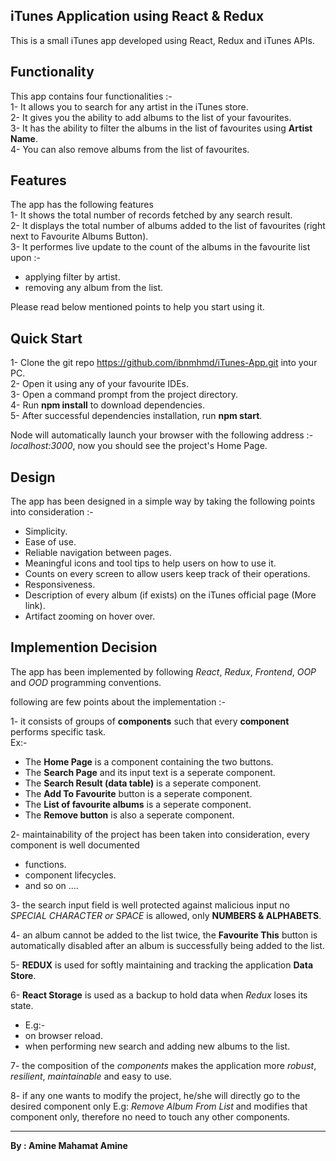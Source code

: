 ## iTunes Application using React & Redux
This is a small iTunes app developed using React, Redux and iTunes APIs.  

## Functionality  
This app contains four functionalities :-  
1- It allows you to search for any artist in the iTunes store.  
2- It gives you the ability to add albums to the list of your favourites.  
3- It has the ability to filter the albums in the list of favourites using **Artist Name**.  
4- You can also remove albums from the list of favourites.  

## Features  
The app has the following features  
1- It shows the total number of records fetched by any search result.  
2- It displays the total number  of albums added to the list of favourites (right next to Favourite Albums Button).  
3- It performes live update to the count of the albums in the favourite list upon :-  
- applying filter by artist.  
- removing any album from the list.   

Please read below mentioned points to help you start using it.  

## Quick Start
1- Clone the git repo https://github.com/ibnmhmd/iTunes-App.git into your PC.  
2- Open it using any of your favourite IDEs.  
3- Open a command prompt from the project directory.  
4- Run **npm install** to download dependencies.  
5- After successful dependencies installation, run **npm start**.   

 Node will automatically launch your browser with the following address :- *localhost:3000*, now you should see the project's Home Page.   

 ## Design
 The app has been designed in a simple way by taking the following points into consideration :-  

 - Simplicity.  
 - Ease of use.  
 - Reliable navigation between pages.
 - Meaningful icons and tool tips to help users on how to use it.   
 - Counts on every screen to allow users keep track of their operations.  
 - Responsiveness.
 - Description of every album (if exists) on the iTunes official page (More link).  
 - Artifact zooming on hover over.

 ## Implemention Decision
 The app has been implemented by following *React*, *Redux*, *Frontend*, *OOP* and *OOD* programming conventions.  

 following are few points about the implementation :-  

1- it consists of groups of **components** such that every **component** performs specific task.  
      Ex:-  
- The **Home Page** is a component containing the two buttons.  
- The **Search Page** and its input text is a seperate component.  
- The **Search Result (data table)** is a seperate component.  
- The **Add To Favourite** button is a seperate component.  
- The **List of favourite albums** is a seperate component.  
- The **Remove button** is also a seperate component.

2- maintainability of the project has been taken into consideration, every component is well documented  
- functions.  
- component lifecycles.
- and so on ....  

3- the search input field is well protected against malicious input no *SPECIAL CHARACTER or SPACE* is   allowed, only **NUMBERS & ALPHABETS**.  


4- an album cannot be added to the list twice, the **Favourite This** button is automatically disabled  after an album is successfully being added to the list.

5- **REDUX** is used for softly maintaining and tracking the application **Data Store**.

6- **React Storage** is used as a backup to hold data when *Redux* loses its state.  
- E.g:-  
- on browser reload.  
- when performing new search and adding new albums to the list.  

7- the composition of the  *components* makes the application more *robust*, *resilient*, *maintainable* and easy to use.  

8- if any one wants to modify the project, he/she will directly go to the desired component only E.g: *Remove Album From List* and modifies that component only, therefore no need to touch any other components.


-------------------------
**By : Amine Mahamat Amine**
